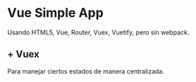 # Vue Simple App

Usando HTML5, Vue, Router, Vuex, Vuetify, pero sin webpack.

## + Vuex

Para manejar ciertos estados de manera centralizada.